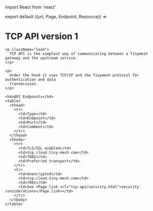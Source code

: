 import React from 'react'

export default ({url, Page, Endpoint, Resource}) =>
  <Page url={url} weight={50} name="TCP API - v1" collapse>
    <h1>TCP API version 1</h1>

    <p className="lead">
      TCP API is the simplest way of communicating between a Tinymesh gateway and the upstream service.
    </p>

    <p>
      Under the hood it uses TCP/IP and the Tinymesh protocol for authentication and data
      transmission.
    </p>

    <h4>API Endpoints</h4>
    <table>
      <thead>
        <tr>
          <td>Type</td>
          <td>Endpoint</td>
          <td>Port</td>
          <td>Comment</td>
        </tr>
      </thead>
      <tbody>
        <tr>
          <td>TLS/SSL enabled</td>
          <td>tcp.cloud.tiny-mesh.com</td>
          <td>7002</td>
          <td>Preferred transport</td>
        </tr>
        <tr>
          <td>Unencrypted</td>
          <td>tcp.cloud.tiny-mesh.com</td>
          <td>7001</td>
          <td>See <Page.link url="tcp-api/security.html">security considerations</Page.link></td>
        </tr>
      </tbody>
    </table>
  </Page>


